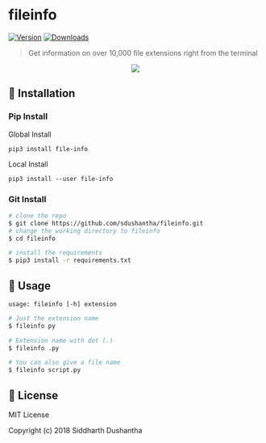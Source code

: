 # fileinfo

[![Version](https://img.shields.io/badge/release-v1.1.1-blue.svg)](https://pypi.org/project/file-info/)
[![Downloads](https://pepy.tech/badge/file-info)](https://pepy.tech/project/file-info)

> Get information on over 10,000 file extensions right from the terminal
<p align="center">
<a href="https://asciinema.org/a/213827">
<img src="https://user-images.githubusercontent.com/27065646/49069660-1a625400-f22a-11e8-9607-857fd50e712d.png">
</a>
</p>


## 💾 Installation

### Pip Install

Global Install

```pip3 install file-info```

Local Install

```pip3 install --user file-info```

### Git Install

```bash
# clone the repo
$ git clone https://github.com/sdushantha/fileinfo.git
# change the working directory to fileinfo
$ cd fileinfo

# install the requirements
$ pip3 install -r requirements.txt
```


## 🔨 Usage

```
usage: fileinfo [-h] extension
```

```bash
# Just the extension name
$ fileinfo py

# Extension name with dot (.)
$ fileinfo .py

# You can also give a file name
$ fileinfo script.py
```



## 📜 License
MIT License

Copyright (c) 2018 Siddharth Dushantha
